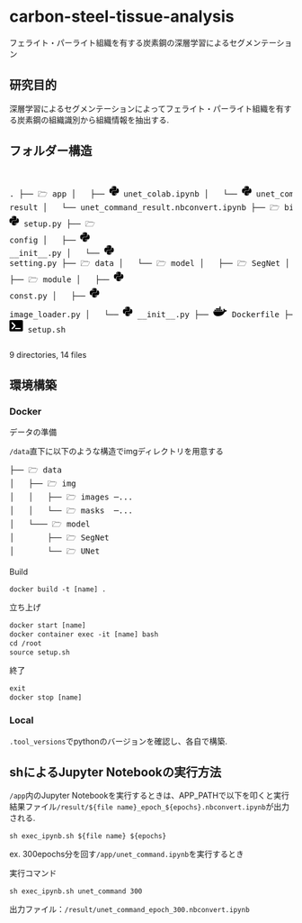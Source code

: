 # carbon-steel-tissue-analysis
フェライト・パーライト組織を有する炭素鋼の深層学習によるセグメンテーション

## 研究目的
深層学習によるセグメンテーションによってフェライト・パーライト組織を有する炭素鋼の組織識別から組織情報を抽出する.

## フォルダー構造
<link rel="stylesheet" href="https://cdnjs.cloudflare.com/ajax/libs/font-awesome/5.15.3/css/all.min.css" integrity="sha384-9JzIyL4wS5E9T6XvfD0ySc1JC63B4r1mOtL4fFv3Eg==" crossorigin="anonymous">
<pre>

.
├── 🗁 app
│   ├── ![SVG Icon](/readme_svg/python.svg) unet_colab.ipynb
│   └── ![SVG Icon](/readme_svg/python.svg) unet_command.ipynb
├── 🗁 result
│   └── unet_command_result.nbconvert.ipynb
├── 🗁 bin
│   └── ![SVG Icon](/readme_svg/python.svg) setup.py
├── 🗁 config
│   ├── ![SVG Icon](/readme_svg/python.svg) \_\_init__.py
│   └── ![SVG Icon](/readme_svg/python.svg) setting.py
├── 🗁 data
│   └── 🗁 model
│       ├── 🗁 SegNet
│       └── 🗁 UNet
├── 🗁 module
│   ├── ![SVG Icon](/readme_svg/python.svg) const.py
│   ├── ![SVG Icon](/readme_svg/python.svg) image_loader.py
│   └── ![SVG Icon](/readme_svg/python.svg) \_\_init__.py
├── ![SVG Icon](/readme_svg/docker.svg) Dockerfile
├──![SVG Icon](/readme_svg/md_file.svg)README.md
├── ![SVG Icon](/readme_svg/text.svg) requirements.txt
├── ![SVG Icon](/readme_svg/terminal_shell.svg) exec_ipynb.sh
└── ![SVG Icon](/readme_svg/terminal_shell.svg) setup.sh
</pre>
9 directories, 14 files

## 環境構築
### Docker

データの準備

`/data`直下に以下のような構造でimgディレクトリを用意する
<pre>
├── 🗁 data
│   ├── 🗁 img
│   │   ├── 🗁 images ─...
│   │   └── 🗁 masks  ─...
│   └─── 🗁 model
│       ├── 🗁 SegNet
│       └── 🗁 UNet
</pre>

Build
```
docker build -t [name] .
```

立ち上げ
```
docker start [name]
docker container exec -it [name] bash
cd /root
source setup.sh
```

終了
```
exit
docker stop [name]
```

### Local
`.tool_versions`でpythonのバージョンを確認し、各自で構築.

## shによるJupyter Notebookの実行方法
`/app`内のJupyter Notebookを実行するときは、APP_PATHで以下を叩くと実行結果ファイル`/result/${file name}_epoch_${epochs}.nbconvert.ipynb`が出力される.
```
sh exec_ipynb.sh ${file name} ${epochs}
```

ex. 300epochs分を回す`/app/unet_command.ipynb`を実行するとき

実行コマンド
```
sh exec_ipynb.sh unet_command 300
```
出力ファイル：`/result/unet_command_epoch_300.nbconvert.ipynb`
